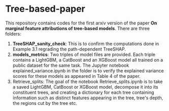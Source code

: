 # Tree-based-paper
This repository contains codes for the first arxiv version of the paper **On marginal feature attributions of tree-based models**.
There are three folders:

  1) **TreeSHAP_sanity_check**: This is to confirm the computations done in Example 3.1 regrading the path-dependent TreeSHAP.
  2) **models_metrics**: Two triples of model files are provided. Each triple contains a LightGBM, a CatBoost and an XGBoost model all trained on a public dataset for the same task. The Jupyter notebook explained_variance.ipynb in the folder is to verify the explained variance scores for these models as appeared in Table 4 of the paper. 
  3) Retrieve_splits: The goal of the notebook Retrieve_splits.ipynb is to take a saved LightGBM, CatBoost or XGBoost model, decompose it into its constituent trees, and creating a dictionary for each tree containing information such as distinct features appearing in the tree, tree's depth, the regions cut by the tree etc.

